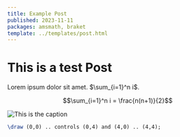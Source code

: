 ```yaml
---
title: Example Post
published: 2023-11-11
packages: amsmath, braket
template: ../templates/post.html
---
```


# This is a test Post

Lorem ipsum dolor sit amet. $\sum_{i=1}^n i$.

$$\sum_{i=1}^n i = \frac{n(n+1)}{2}$$

![This is the caption](/url/of/image.png)

~~~tikz {.arrows.meta}
\draw (0,0) .. controls (0,4) and (4,0) .. (4,4);
~~~
